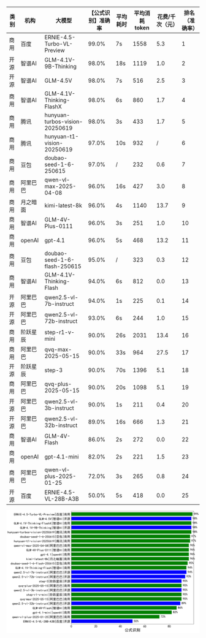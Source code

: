 
|类别|机构|大模型|【公式识别】准确率|平均耗时|平均消耗token|花费/千次（元）|排名（准确率）|
|---|---|-----|-------------------|-------|-----------|-----------|-----------|
|商用|百度|ERNIE-4.5-Turbo-VL-Preview|99.0%|7s|1558|5.3|1|
|开源|智谱AI|GLM-4.1V-9B-Thinking|98.0%|18s|1119|1.0|2|
|开源|智谱AI|GLM-4.5V|98.0%|7s|516|2.5|3|
|商用|智谱AI|GLM-4.1V-Thinking-FlashX|98.0%|6s|860|1.7|4|
|商用|腾讯|hunyuan-turbos-vision-20250619|98.0%|3s|433|1.7|5|
|商用|腾讯|hunyuan-t1-vision-20250619|97.0%|10s|932|/|6|
|商用|豆包|doubao-seed-1-6-250615|97.0%|/|232|0.6|7|
|商用|阿里巴巴|qwen-vl-max-2025-04-08|96.0%|16s|427|3.0|8|
|商用|月之暗面|kimi-latest-8k|96.0%|4s|1140|13.7|9|
|商用|智谱AI|GLM-4V-Plus-0111|96.0%|3s|251|1.0|10|
|商用|openAI|gpt-4.1|96.0%|5s|468|13.2|11|
|商用|豆包|doubao-seed-1-6-flash-250615|95.0%|/|323|0.3|12|
|商用|智谱AI|GLM-4.1V-Thinking-Flash|94.0%|6s|812|0.0|13|
|开源|阿里巴巴|qwen2.5-vl-7b-instruct|94.0%|1s|225|0.1|14|
|开源|阿里巴巴|qwen2.5-vl-72b-instruct|93.0%|6s|244|1.0|15|
|商用|阶跃星辰|step-r1-v-mini|90.0%|26s|2031|13.4|16|
|商用|阿里巴巴|qvq-max-2025-05-15|90.0%|33s|964|27.5|17|
|开源|阶跃星辰|step-3|90.0%|70s|1396|5.1|18|
|商用|阿里巴巴|qvq-plus-2025-05-15|90.0%|20s|1098|5.1|19|
|开源|阿里巴巴|qwen2.5-vl-3b-instruct|90.0%|1s|211|0.4|20|
|开源|阿里巴巴|qwen2.5-vl-32b-instruct|89.0%|16s|666|1.3|21|
|商用|智谱AI|GLM-4V-Flash|86.0%|2s|272|0.0|22|
|商用|openAI|gpt-4.1-mini|82.0%|2s|221|1.5|23|
|商用|阿里巴巴|qwen-vl-plus-2025-01-25|72.0%|3s|265|0.8|24|
|开源|百度|ERNIE-4.5-VL-28B-A3B|50.0%|5s|418|0.0|25|


![lin](../pic/公式识别.png)
